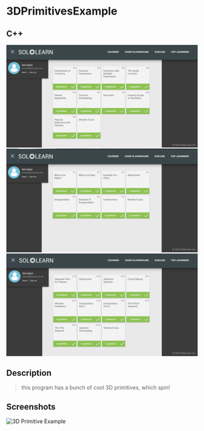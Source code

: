 # 3DPrimitivesExample

## C++
![Function Module Completion](assets/functions.png)
![Class Module Completion](assets/class.png)
![More On Classes Module](assets/moreclass.png)

## Description
> this program has a bunch of cool 3D primitives, which spin!
## Screenshots
![3D Primitive Example](assets/assignment_2.gif)
